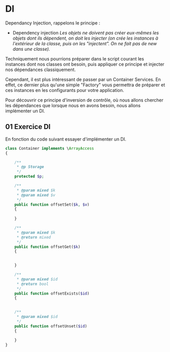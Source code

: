 # DI 

Dependancy Injection, rappelons le principe :

- Dependency injection
*Les objets ne doivent pas créer eux-mêmes les objets dont ils dépendent, on doit les injecter (on crée les instances à l'extérieur de la classe, puis on les "injectent". On ne fait pas de new dans une classe).* 

Techniquement nous pourrions préparer dans le script courant les instances dont nos classes ont besoin, puis appliquer ce principe et injecter nos dépendances classiquement.

Cependant, il est plus intéressant de passer par un Container Services. En effet, ce dernier plus qu'une simple "Factory" vous permettra de préparer et ces instances en les configurants pour votre application.

Pour découvrir ce principe d'inversion de contrôle, où nous allons chercher les dépendances que lorsque nous en avons besoin, nous allons implémenter un DI.

## 01 Exercice DI

En fonction du code suivant essayer d'implémenter un DI.

```php
class Container implements \ArrayAccess
{

    /**
     * @p Storage 
     */
    protected $p;

    /**
     * @param mixed $k
     * @param mixed $v
     */
    public function offsetSet($k, $v)
    {
       
    }

    /**
     * @param mixed $k
     * @return mixed
     */
    public function offsetGet($k)
    {

     
    }

    /**
     * @param mixed $id
     * @return bool
     */
    public function offsetExists($id)
    {
        

    /**
     * @param mixed $id
     */
    public function offsetUnset($id)
    {
      
    }
}
